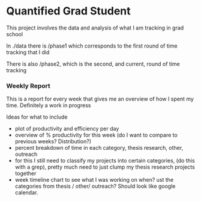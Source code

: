 # Quantified Grad Student

This project involves the data and analysis of what I am tracking in grad school

In ./data there is /phase1 which corresponds to the first round of time tracking that I did

There is also /phase2, which is the second, and current, round of time tracking

### Weekly Report

This is a report for every week that gives me an overview of how I spent my time. Definitely a work in progress

Ideas for what to include

- plot of productivity and efficiency per day
- overview of % productivity for this week (do I want to compare to previous weeks? Distribution?)
- percent breakdown of time in each category, thesis research, other, outreach
 - for this I still need to classify my projects into certain categories, (do this with a grep), pretty much need to just clump my thesis research projects together
- week timeline chart to see what I was working on when? ust the categories from thesis / other/ outreach? Should look like google calendar.


